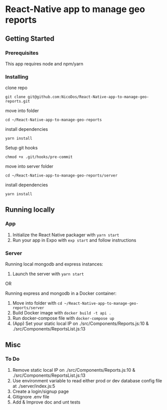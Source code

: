 # React-Native app to manage geo reports

## Getting Started

### Prerequisites

This app requires node and npm/yarn

### Installing

clone repo

```
git clone git@github.com:NicoDos/React-Native-app-to-manage-geo-reports.git
```

move into folder

```
cd ~/React-Native-app-to-manage-geo-reports
```

install dependencies

```
yarn install
```

Setup git hooks

```
chmod +x .git/hooks/pre-commit
```

move into server folder

```
cd ~/React-Native-app-to-manage-geo-reports/server
```

install dependencies

```
yarn install
```

## Running locally

### App

1. Initialize the React Native packager with `yarn start`
2. Run your app in Expo with `exp start` and follow instructions

### Server

Running local mongodb and express instances:

1. Launch the server with `yarn start`

OR

Running express and mongodb in a Docker container:

1. Move into folder with `cd ~/React-Native-app-to-manage-geo-reports/server`
2. Build Docker image with `docker build -t api .`
3. Run docker-compose file with `docker-compose up`
4. (App) Set your static local IP on ./src/Components/Reports.js:10 & ./src/Components/ReportsList.js:13

## Misc

### To Do

1. Remove static local IP on ./src/Components/Reports.js:10 & ./src/Components/ReportsList.js:13
2. Use environment variable to read either prod or dev database config file at ./server/index.js:5
3. Create a login/signup page
4. Gitignore .env file
5. Add & Improve doc and unt tests

